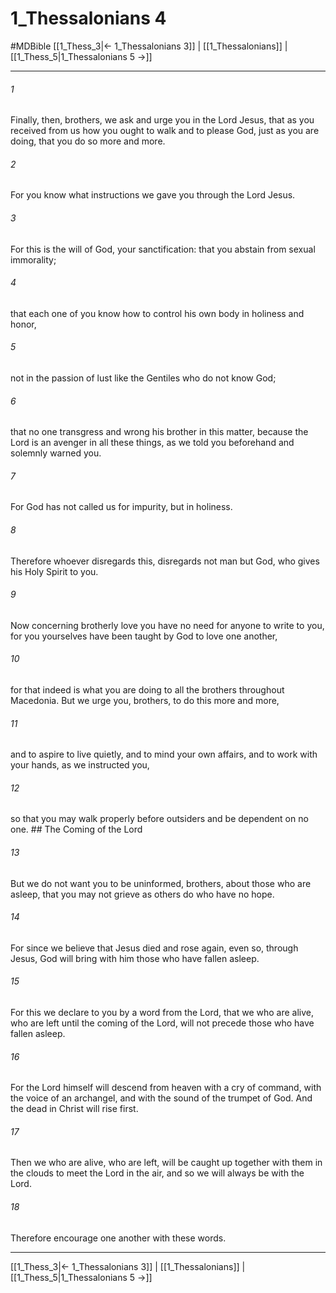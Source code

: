 # 1_Thessalonians 4
#MDBible
[[1_Thess_3|← 1_Thessalonians 3]] | [[1_Thessalonians]] | [[1_Thess_5|1_Thessalonians 5 →]]

***

###### 1 
Finally, then, brothers, we ask and urge you in the Lord Jesus, that as you received from us how you ought to walk and to please God, just as you are doing, that you do so more and more. 

###### 2 
For you know what instructions we gave you through the Lord Jesus. 

###### 3 
For this is the will of God, your sanctification: that you abstain from sexual immorality; 

###### 4 
that each one of you know how to control his own body in holiness and honor, 

###### 5 
not in the passion of lust like the Gentiles who do not know God; 

###### 6 
that no one transgress and wrong his brother in this matter, because the Lord is an avenger in all these things, as we told you beforehand and solemnly warned you. 

###### 7 
For God has not called us for impurity, but in holiness. 

###### 8 
Therefore whoever disregards this, disregards not man but God, who gives his Holy Spirit to you. 

###### 9 
Now concerning brotherly love you have no need for anyone to write to you, for you yourselves have been taught by God to love one another, 

###### 10 
for that indeed is what you are doing to all the brothers throughout Macedonia. But we urge you, brothers, to do this more and more, 

###### 11 
and to aspire to live quietly, and to mind your own affairs, and to work with your hands, as we instructed you, 

###### 12 
so that you may walk properly before outsiders and be dependent on no one. ## The Coming of the Lord 

###### 13 
But we do not want you to be uninformed, brothers, about those who are asleep, that you may not grieve as others do who have no hope. 

###### 14 
For since we believe that Jesus died and rose again, even so, through Jesus, God will bring with him those who have fallen asleep. 

###### 15 
For this we declare to you by a word from the Lord, that we who are alive, who are left until the coming of the Lord, will not precede those who have fallen asleep. 

###### 16 
For the Lord himself will descend from heaven with a cry of command, with the voice of an archangel, and with the sound of the trumpet of God. And the dead in Christ will rise first. 

###### 17 
Then we who are alive, who are left, will be caught up together with them in the clouds to meet the Lord in the air, and so we will always be with the Lord. 

###### 18 
Therefore encourage one another with these words. 

***

[[1_Thess_3|← 1_Thessalonians 3]] | [[1_Thessalonians]] | [[1_Thess_5|1_Thessalonians 5 →]]
